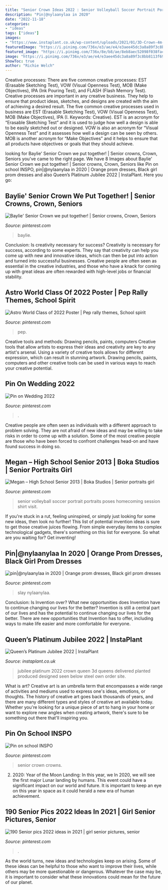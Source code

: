 ```yaml
---
title: "Senior Crown Ideas 2022 : Senior Volleyball Soccer Portrait Portraits Poses Homecoming Session Shirt Visit"
description: "Pin|@nylaanylaa in 2020"
date: "2022-11-18"
categories:
- "ideas"
tags: ["ideas"]
images:
- "https://www.instaplant.co.uk/wp-content/uploads/2021/01/3D-Crown-4m-high.jpg"
featuredImage: "https://i.pinimg.com/736x/e3/ae/e4/e3aee45dc3a8a89f3c8bb8113f6944a0.jpg"
featured_image: "https://i.pinimg.com/736x/8e/b8/ae/8eb8aec52098f038faca417240d3b586.jpg"
image: "https://i.pinimg.com/736x/e3/ae/e4/e3aee45dc3a8a89f3c8bb8113f6944a0.jpg"
ShowToc: true
author: "Richie Welch"
---
```



Creative processes: There are five common creative processes: EST (Erasable Sketching Test), VOW (Visual Openness Test), MOB (Make Objectives), IPA (Ink Pouring Test), and FLASH (Flash Memory Test).
Creative processes are important in any creative business. They help to ensure that product ideas, sketches, and designs are created with the aim of achieving a desired result. The five common creative processes used in business are EST (Erasable Sketching Test), VOW (Visual Openness Test), MOB (Make Objectives), IPA (I. Keywords: Creative).
 EST is an acronym for “Erasable Sketching Test” and it is used to judge how well a design is able to be easily sketched out or designed. VOW is also an acronym for “Visual Openness Test” and it assesses how well a design can be seen by others. MOB is another acronym for “Make Objectives” and it helps to ensure that all products have objectives or goals that they should achieve.

	

		
looking for Baylie&#039; Senior Crown we put together! | Senior crowns, Crown, Seniors you've came to the right page. We have 8 Images about Baylie&#039; Senior Crown we put together! | Senior crowns, Crown, Seniors like Pin on school INSPO, pin|@nylaanylaa in 2020 | Orange prom dresses, Black girl prom dresses and also Queen’s Platinum Jubilee 2022 | InstaPlant. Here you go:
		
    
## Baylie&#039; Senior Crown We Put Together! | Senior Crowns, Crown, Seniors

<img loading=lazy src="https://i.pinimg.com/736x/de/5e/4a/de5e4a82067b8e5ab4d9b554a12faba2--senior-crowns-put-together.jpg" onerror="this.onerror=null;this.src='https://tse4.mm.bing.net/th?id=OIP.QLm1WwNHVs9fzi1VwhvzWgHaJ3&amp;pid=15.1';" alt="Baylie&#039; Senior Crown we put together! | Senior crowns, Crown, Seniors">

_Source: pinterest.com_

>baylie. 

	

Conclusion: Is creativity necessary for success?
Creativity is necessary for success, according to some experts. They say that creativity can help you come up with new and innovative ideas, which can then be put into action and turned into successful businesses. Creative people are often seen as essential in the creative industries, and those who have a knack for coming up with great ideas are often rewarded with high-level jobs or financial stability.

    
## Astro World Class Of 2022 Poster | Pep Rally Themes, School Spirit

<img loading=lazy src="https://i.pinimg.com/736x/8e/b8/ae/8eb8aec52098f038faca417240d3b586.jpg" onerror="this.onerror=null;this.src='https://tse1.mm.bing.net/th?id=OIP.5exT97Ztcgn2uEHZ4Cb1ygHaEE&amp;pid=15.1';" alt="Astro World Class of 2022 Poster | Pep rally themes, School spirit">

_Source: pinterest.com_

>pep. 

	

Creative tools and methods: Drawing pencils, paints, computers
Creative tools that allow artists to express their ideas and creativity are key to any artist's arsenal. Using a variety of creative tools allows for different expression, which can result in stunning artwork. Drawing pencils, paints, computers and other creative tools can be used in various ways to reach your creative potential.

    
## Pin On Wedding 2022

<img loading=lazy src="https://i.pinimg.com/736x/03/63/9e/03639e9fda7f8e4e9bb1178b4566a2e4.jpg" onerror="this.onerror=null;this.src='https://tse1.mm.bing.net/th?id=OIP.bSC0WysLaEY08r7rzH8h1QHaPN&amp;pid=15.1';" alt="Pin on Wedding 2022">

_Source: pinterest.com_

>. 

	

Creative people are often seen as individuals with a different approach to problem solving. They are not afraid of new ideas and may be willing to take risks in order to come up with a solution. Some of the most creative people are those who have been forced to confront challenges head-on and have found success in doing so.

    
## Megan – High School Senior 2013 | Boka Studios | Senior Portraits Girl

<img loading=lazy src="https://i.pinimg.com/736x/b1/a1/b7/b1a1b768c7588d3c46d28c3a7b5593f9--soccer-pics-volleyball-pics.jpg" onerror="this.onerror=null;this.src='https://tse4.mm.bing.net/th?id=OIP.oujJOXuse4NVgF82tUJpMwHaLI&amp;pid=15.1';" alt="Megan – High School Senior 2013 | Boka Studios | Senior portraits girl">

_Source: pinterest.com_

>senior volleyball soccer portrait portraits poses homecoming session shirt visit. 

	

If you're stuck in a rut, feeling uninspired, or simply just looking for some new ideas, then look no further! This list of potential invention ideas is sure to get those creative juices flowing. From simple everyday items to complex technological gadgets, there's something on this list for everyone. So what are you waiting for? Get inventing!

    
## Pin|@nylaanylaa In 2020 | Orange Prom Dresses, Black Girl Prom Dresses

<img loading=lazy src="https://i.pinimg.com/736x/e3/ae/e4/e3aee45dc3a8a89f3c8bb8113f6944a0.jpg" onerror="this.onerror=null;this.src='https://tse2.mm.bing.net/th?id=OIP.NcJhgzVF4wEayZcNbVF0PQHaHa&amp;pid=15.1';" alt="pin|@nylaanylaa in 2020 | Orange prom dresses, Black girl prom dresses">

_Source: pinterest.com_

>slay nylaanylaa. 

	

Conclusion: Is Invention over? What new opportunities does Invention have to continue changing our lives for the better?
Invention is still a central part of our lives and has the potential to continue changing our lives for the better. There are new opportunities that Invention has to offer, including ways to make life easier and more comfortable for everyone.

    
## Queen’s Platinum Jubilee 2022 | InstaPlant

<img loading=lazy src="https://www.instaplant.co.uk/wp-content/uploads/2021/01/3D-Crown-4m-high.jpg" onerror="this.onerror=null;this.src='https://tse1.mm.bing.net/th?id=OIP.xxXtyHOlXZvrIWmPb0IbQgHaLX&amp;pid=15.1';" alt="Queen’s Platinum Jubilee 2022 | InstaPlant">

_Source: instaplant.co.uk_

>jubilee platinum 2022 crown queen 3d queens delivered planted produced designed seen below steel own order site. 

	

What is art?
Creative art is an umbrella term that encompasses a wide range of activities and mediums used to express one's ideas, emotions, or thoughts. The history of creative art goes back thousands of years, and there are many different types and styles of creative art available today. Whether you're looking for a unique piece of art to hang in your home or want to explore new angles when creating artwork, there's sure to be something out there that'll inspiring you.

    
## Pin On School INSPO

<img loading=lazy src="https://i.pinimg.com/originals/29/4c/10/294c10a1c03bb77a6f024e5dbaa780f0.jpg" onerror="this.onerror=null;this.src='https://tse3.mm.bing.net/th?id=OIP.SxCD2Ldi41nbvo5zNFG0xwHaJ4&amp;pid=15.1';" alt="Pin on school INSPO">

_Source: pinterest.com_

>senior crown crowns. 

	

2) 2020: Year of the Moon Landing: In this year, we
In 2020, we will see the first major Lunar landing by humans. This event could have a significant impact on our world and future. It is important to keep an eye on this year in space as it could herald a new era of human achievement.

    
## 190 Senior Pics 2022 Ideas In 2021 | Girl Senior Pictures, Senior

<img loading=lazy src="https://i.pinimg.com/474x/26/7e/84/267e84fc1d0836ed055259f445213080.jpg" onerror="this.onerror=null;this.src='https://tse4.mm.bing.net/th?id=OIP.trwBfB-AMORC5gZq7TV0wwAAAA&amp;pid=15.1';" alt="190 Senior pics 2022 ideas in 2021 | girl senior pictures, senior">

_Source: pinterest.com_

>. 

	

As the world turns, new ideas and technologies keep on arising. Some of these ideas can be helpful to those who want to improve their lives, while others may be more questionable or dangerous. Whatever the case may be, it is important to consider what these innovations could mean for the future of our planet.

